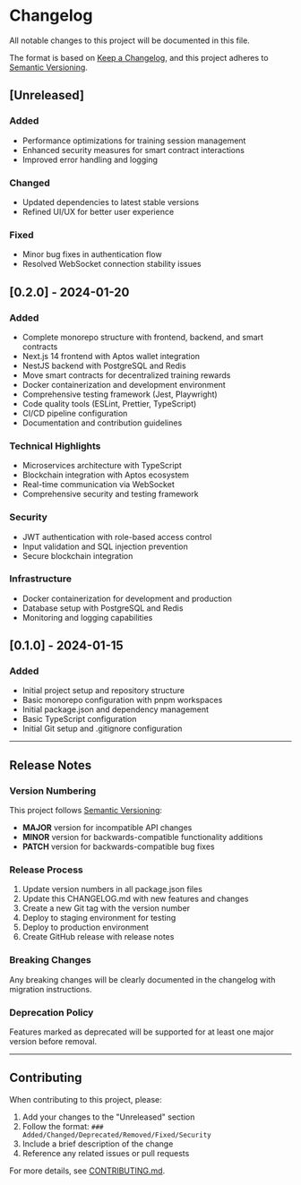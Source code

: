 # Changelog

All notable changes to this project will be documented in this file.

The format is based on [Keep a Changelog](https://keepachangelog.com/en/1.0.0/),
and this project adheres to [Semantic Versioning](https://semver.org/spec/v2.0.0.html).

## [Unreleased]

### Added
- Performance optimizations for training session management
- Enhanced security measures for smart contract interactions
- Improved error handling and logging

### Changed
- Updated dependencies to latest stable versions
- Refined UI/UX for better user experience

### Fixed
- Minor bug fixes in authentication flow
- Resolved WebSocket connection stability issues

## [0.2.0] - 2024-01-20

### Added
- Complete monorepo structure with frontend, backend, and smart contracts
- Next.js 14 frontend with Aptos wallet integration
- NestJS backend with PostgreSQL and Redis
- Move smart contracts for decentralized training rewards
- Docker containerization and development environment
- Comprehensive testing framework (Jest, Playwright)
- Code quality tools (ESLint, Prettier, TypeScript)
- CI/CD pipeline configuration
- Documentation and contribution guidelines

### Technical Highlights
- Microservices architecture with TypeScript
- Blockchain integration with Aptos ecosystem
- Real-time communication via WebSocket
- Comprehensive security and testing framework

### Security
- JWT authentication with role-based access control
- Input validation and SQL injection prevention
- Secure blockchain integration

### Infrastructure
- Docker containerization for development and production
- Database setup with PostgreSQL and Redis
- Monitoring and logging capabilities

## [0.1.0] - 2024-01-15

### Added
- Initial project setup and repository structure
- Basic monorepo configuration with pnpm workspaces
- Initial package.json and dependency management
- Basic TypeScript configuration
- Initial Git setup and .gitignore configuration

---

## Release Notes

### Version Numbering
This project follows [Semantic Versioning](https://semver.org/):
- **MAJOR** version for incompatible API changes
- **MINOR** version for backwards-compatible functionality additions
- **PATCH** version for backwards-compatible bug fixes

### Release Process
1. Update version numbers in all package.json files
2. Update this CHANGELOG.md with new features and changes
3. Create a new Git tag with the version number
4. Deploy to staging environment for testing
5. Deploy to production environment
6. Create GitHub release with release notes

### Breaking Changes
Any breaking changes will be clearly documented in the changelog with migration instructions.

### Deprecation Policy
Features marked as deprecated will be supported for at least one major version before removal.

---

## Contributing

When contributing to this project, please:
1. Add your changes to the "Unreleased" section
2. Follow the format: `### Added/Changed/Deprecated/Removed/Fixed/Security`
3. Include a brief description of the change
4. Reference any related issues or pull requests

For more details, see [CONTRIBUTING.md](./CONTRIBUTING.md).
